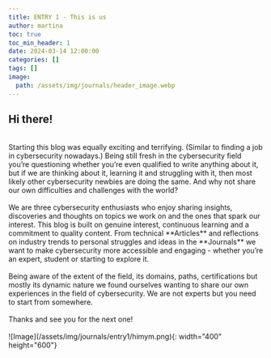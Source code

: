 ```yaml
---
title: ENTRY 1 - This is us
author: martina
toc: true
toc_min_header: 1
date: 2024-03-14 12:00:00
categories: []
tags: []
image:
  path: /assets/img/journals/header_image.webp
---
```


## Hi there!
<br>
Starting this blog was equally exciting and terrifying. (Similar to finding a job in cybersecurity nowadays.) Being still fresh in the cybersecurity field you’re questioning whether you’re even qualified to write anything about it, but if we are thinking about it, learning it and struggling with it, then most likely other cybersecurity newbies are doing the same. And why not share our own difficulties and challenges with the world? 
<br>
<br>
We are three cybersecurity enthusiasts who enjoy sharing insights, discoveries and thoughts on topics we work on and the ones that spark our interest. This blog is built on genuine interest, continuous learning and a commitment to quality content. From technical **Articles** and reflections on industry trends to personal struggles and ideas in the **Journals** we want to make cybersecurity more accessible and engaging - whether you’re an expert, student or starting to explore it.
<br>
<br>
Being aware of the extent of the field, its domains, paths, certifications but mostly its dynamic nature we found ourselves wanting to share our own experiences in the field of cybersecurity. We are not experts but you need to start from somewhere.
<br>
<br>
Thanks and see you for the next one!
<br>
<br>
![Image](/assets/img/journals/entry1/himym.png){: width="400" height="600"}